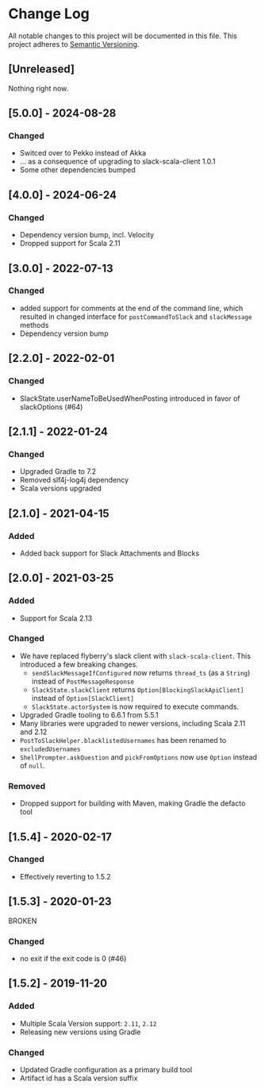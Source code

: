 # Change Log
All notable changes to this project will be documented in this file.
This project adheres to [Semantic Versioning](http://semver.org/).

## [Unreleased]

Nothing right now.

## [5.0.0] - 2024-08-28
### Changed
- Switced over to Pekko instead of Akka
- ... as a consequence of upgrading to slack-scala-client 1.0.1
- Some other dependencies bumped

## [4.0.0] - 2024-06-24
### Changed
- Dependency version bump, incl. Velocity
- Dropped support for Scala 2.11

## [3.0.0] - 2022-07-13
### Changed
- added support for comments at the end of the command line, which resulted
  in changed interface for `postCommandToSlack` and `slackMessage` methods
- Dependency version bump

## [2.2.0] - 2022-02-01
### Changed
- SlackState.userNameToBeUsedWhenPosting introduced in favor of slackOptions (#64)

## [2.1.1] - 2022-01-24
### Changed
- Upgraded Gradle to 7.2
- Removed slf4j-log4j dependency
- Scala versions upgraded

## [2.1.0] - 2021-04-15
### Added
- Added back support for Slack Attachments and Blocks

## [2.0.0] - 2021-03-25
### Added
- Support for Scala 2.13

### Changed
- We have replaced flyberry's slack client with `slack-scala-client`.  This introduced a few breaking changes. 
  - `sendSlackMessageIfConfigured` now returns `thread_ts` (as a `String`) instead of `PostMessageResponse`
  - `SlackState.slackClient` returns `Option[BlockingSlackApiClient]` instead of `Option[SlackClient]`
  - `SlackState.actorSystem` is now required to execute commands.
- Upgraded Gradle tooling to 6.6.1 from 5.5.1
- Many libraries were upgraded to newer versions, including Scala 2.11 and 2.12
- `PostToSlackHelper.blacklistedUsernames` has been renamed to `excludedUsernames`
- `ShellPrompter.askQuestion` and `pickFromOptions` now use `Option` instead of `null`.

### Removed
- Dropped support for building with Maven, making Gradle the defacto tool


## [1.5.4] - 2020-02-17
### Changed
- Effectively reverting to 1.5.2

## [1.5.3] - 2020-01-23
BROKEN

### Changed
- no exit if the exit code is 0 (#46)

## [1.5.2] - 2019-11-20

### Added
- Multiple Scala Version support: `2.11`, `2.12`
- Releasing new versions using Gradle

### Changed
- Updated Gradle configuration as a primary build tool
- Artifact id has a Scala version suffix
